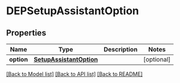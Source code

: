 # DEPSetupAssistantOption

## Properties
Name | Type | Description | Notes
------------ | ------------- | ------------- | -------------
**option** | [**SetupAssistantOption**](SetupAssistantOption.md) |  | [optional] 

[[Back to Model list]](../README.md#documentation-for-models) [[Back to API list]](../README.md#documentation-for-api-endpoints) [[Back to README]](../README.md)

